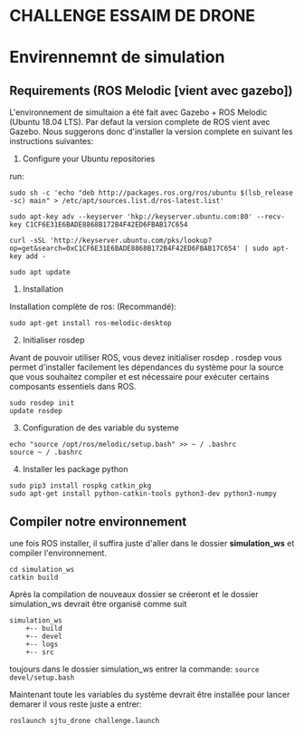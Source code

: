 # CHALLENGE ESSAIM DE DRONE

# Envirennemnt de simulation

## Requirements (ROS Melodic [vient avec gazebo]) #

L'environnement de simultaion a été fait avec Gazebo + ROS Melodic (Ubuntu 18.04 LTS).
Par defaut la version complete de ROS vient avec Gazebo. Nous suggerons donc d'installer la version complete en suivant les instructions suivantes:

1. Configure your Ubuntu repositories

run:
```
sudo sh -c 'echo "deb http://packages.ros.org/ros/ubuntu $(lsb_release -sc) main" > /etc/apt/sources.list.d/ros-latest.list'
```
```
sudo apt-key adv --keyserver 'hkp://keyserver.ubuntu.com:80' --recv-key C1CF6E31E6BADE8868B172B4F42ED6FBAB17C654
```
```
curl -sSL 'http://keyserver.ubuntu.com/pks/lookup?op=get&search=0xC1CF6E31E6BADE8868B172B4F42ED6FBAB17C654' | sudo apt-key add -
```
```
sudo apt update
```

1. Installation 

Installation complète de ros: (Recommandé): 
```
sudo apt-get install ros-melodic-desktop
```

2. Initialiser rosdep

Avant de pouvoir utiliser ROS, vous devez initialiser rosdep . rosdep vous permet d'installer facilement les dépendances du système pour la source que vous souhaitez compiler et est nécessaire pour exécuter certains composants essentiels dans ROS.
```
sudo rosdep init
update rosdep
```

3. Configuration de des variable du systeme

```
echo "source /opt/ros/melodic/setup.bash" >> ~ / .bashrc
source ~ / .bashrc
```

4. Installer les package python 

```
sudo pip3 install rospkg catkin_pkg
sudo apt-get install python-catkin-tools python3-dev python3-numpy
```

## Compiler notre environnement 
une fois ROS installer, il suffira juste d'aller dans le dossier **simulation_ws** et compiler l'environnement.

```
cd simulation_ws
catkin build
```


Après la compilation de nouveaux dossier se créeront et le dossier simulation_ws devrait être organisé comme suit

```
simulation_ws
    +-- build
    +-- devel
    +-- logs
    +-- src
```

toujours dans le dossier simulation_ws entrer la commande:
`source devel/setup.bash`

Maintenant toute les variables du système devrait être installée pour lancer demarer il vous reste juste a entrer:
```
roslaunch sjtu_drone challenge.launch
```


